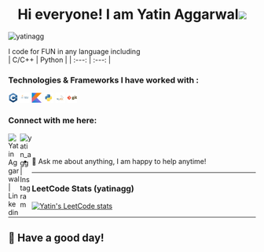 <h1 align="center"> Hi everyone! I am Yatin Aggarwal<img src="https://github.com/TheDudeThatCode/TheDudeThatCode/blob/master/Assets/Hi.gif" width="26px"></h1>

<p align="left"> <img src="https://komarev.com/ghpvc/?username=yatinagg&label=Profile%20views&color=0e75b6&style=flat" alt="yatinagg" /> </p>

I code for FUN in any language including   
| C/C++ | Python |
| :---: | :---: |
 

### Technologies & Frameworks I have worked with : 


<code><img height="20" src="https://raw.githubusercontent.com/github/explore/80688e429a7d4ef2fca1e82350fe8e3517d3494d/topics/cpp/cpp.png"></code>
<code><img height="20" src="https://raw.githubusercontent.com/github/explore/80688e429a7d4ef2fca1e82350fe8e3517d3494d/topics/java/java.png"></code>
<code><img height="20" src="https://raw.githubusercontent.com/github/explore/80688e429a7d4ef2fca1e82350fe8e3517d3494d/topics/kotlin/kotlin.png"></code>
<code><img height="20" src="https://raw.githubusercontent.com/github/explore/80688e429a7d4ef2fca1e82350fe8e3517d3494d/topics/python/python.png"></code>
<code><img height="20" src="https://raw.githubusercontent.com/github/explore/80688e429a7d4ef2fca1e82350fe8e3517d3494d/topics/mysql/mysql.png"></code>
<code><img height="20" src="https://raw.githubusercontent.com/github/explore/80688e429a7d4ef2fca1e82350fe8e3517d3494d/topics/git/git.png"></code>


### Connect with me here:  


<a href="https://www.linkedin.com/in/yatinagg/">
    <img align="left" alt="Yatin Aggarwal | Linkedin" width="24px" src="https://github.com/TheDudeThatCode/TheDudeThatCode/blob/master/Assets/Linkedin.svg" />
  </a>

  <a href="https://instagram.com/yatin_agg">
    <img align="left" alt="yatin_agg | Instagram" width="24px" src="https://github.com/TheDudeThatCode/TheDudeThatCode/blob/master/Assets/Instagram.svg" />
  </a>
<br>
<br>




- 💬 Ask me about anything, I am happy to help anytime!


<hr>
<h3> LeetCode Stats (yatinagg) </h3>

[![Yatin's LeetCode stats](https://leetcode-stats-six.vercel.app/api?username=yatinagg)](https://github.com/KnlnKS/leetcode-stats)
<hr>

## :rainbow: Have a good day!


<!--
**yatinagg/yatinagg** is a ✨ _special_ ✨ repository because its `README.md` (this file) appears on your GitHub profile.

Here are some ideas to get you started:

- 🔭 I’m currently working on ...
- 🌱 I’m currently learning ...
- 👯 I’m looking to collaborate on ...
- 🤔 I’m looking for help with ...
- 💬 Ask me about ...
- 📫 How to reach me: ...
- 😄 Pronouns: ...
- ⚡ Fun fact: ...
-->
